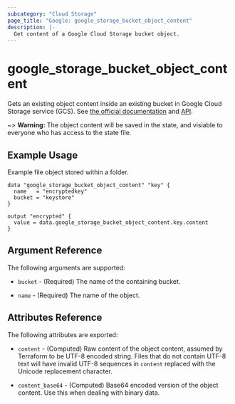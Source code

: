 ```yaml
---
subcategory: "Cloud Storage"
page_title: "Google: google_storage_bucket_object_content"
description: |-
  Get content of a Google Cloud Storage bucket object.
---
```



# google\_storage\_bucket\_object\_content

Gets an existing object content inside an existing bucket in Google Cloud Storage service (GCS).
See [the official documentation](https://cloud.google.com/storage/docs/key-terms#objects)
and
[API](https://cloud.google.com/storage/docs/json_api/v1/objects).

~> **Warning:** The object content will be saved in the state, and visiable to everyone who has access to the state file.

## Example Usage

Example file object  stored within a folder.

```hcl
data "google_storage_bucket_object_content" "key" {
  name   = "encryptedkey"
  bucket = "keystore"
}

output "encrypted" {
  value = data.google_storage_bucket_object_content.key.content
}
```

## Argument Reference

The following arguments are supported:

* `bucket` - (Required) The name of the containing bucket.

* `name` - (Required) The name of the object.

## Attributes Reference

The following attributes are exported:

* `content` - (Computed) Raw content of the object content, assumed by Terraform
  to be UTF-8 encoded string. Files that do not contain UTF-8 text will have
  invalid UTF-8 sequences in `content` replaced with the Unicode replacement
  character.

* `content_base64` - (Computed) Base64 encoded version of the object content.
  Use this when dealing with binary data.
